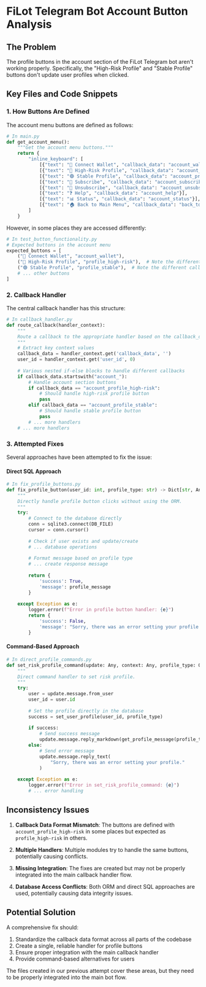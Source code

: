 # FiLot Telegram Bot Account Button Analysis

## The Problem
The profile buttons in the account section of the FiLot Telegram bot aren't working properly. Specifically, the "High-Risk Profile" and "Stable Profile" buttons don't update user profiles when clicked.

## Key Files and Code Snippets

### 1. How Buttons Are Defined
The account menu buttons are defined as follows:

```python
# In main.py
def get_account_menu():
    """Get the account menu buttons."""
    return {
        "inline_keyboard": [
            [{"text": "💼 Connect Wallet", "callback_data": "account_wallet"}],
            [{"text": "🔴 High-Risk Profile", "callback_data": "account_profile_high-risk"}],
            [{"text": "🟢 Stable Profile", "callback_data": "account_profile_stable"}],
            [{"text": "🔔 Subscribe", "callback_data": "account_subscribe"}],
            [{"text": "🔕 Unsubscribe", "callback_data": "account_unsubscribe"}],
            [{"text": "❓ Help", "callback_data": "account_help"}],
            [{"text": "📊 Status", "callback_data": "account_status"}],
            [{"text": "🏠 Back to Main Menu", "callback_data": "back_to_main"}]
        ]
    }
```

However, in some places they are accessed differently:

```python
# In test_button_functionality.py
# Expected buttons in the account menu
expected_buttons = [
    ("💼 Connect Wallet", "account_wallet"),
    ("🔴 High-Risk Profile", "profile_high-risk"),  # Note the different callback_data
    ("🟢 Stable Profile", "profile_stable"),  # Note the different callback_data
    # ... other buttons
]
```

### 2. Callback Handler
The central callback handler has this structure:

```python
# In callback_handler.py
def route_callback(handler_context):
    """
    Route a callback to the appropriate handler based on the callback_data.
    """
    # Extract key context values
    callback_data = handler_context.get('callback_data', '')
    user_id = handler_context.get('user_id', 0)
    
    # Various nested if-else blocks to handle different callbacks
    if callback_data.startswith("account_"):
        # Handle account section buttons
        if callback_data == "account_profile_high-risk":
            # Should handle high-risk profile button
            pass
        elif callback_data == "account_profile_stable":
            # Should handle stable profile button
            pass
        # ... more handlers
    # ... more handlers
```

### 3. Attempted Fixes
Several approaches have been attempted to fix the issue:

#### Direct SQL Approach
```python
# In fix_profile_buttons.py
def fix_profile_button(user_id: int, profile_type: str) -> Dict[str, Any]:
    """
    Directly handle profile button clicks without using the ORM.
    """
    try:
        # Connect to the database directly
        conn = sqlite3.connect(DB_FILE)
        cursor = conn.cursor()
        
        # Check if user exists and update/create
        # ... database operations
        
        # Format message based on profile type
        # ... create response message
            
        return {
            'success': True,
            'message': profile_message
        }
        
    except Exception as e:
        logger.error(f"Error in profile button handler: {e}")
        return {
            'success': False,
            'message': "Sorry, there was an error setting your profile."
        }
```

#### Command-Based Approach
```python
# In direct_profile_commands.py
def set_risk_profile_command(update: Any, context: Any, profile_type: Optional[str] = None) -> None:
    """
    Direct command handler to set risk profile.
    """
    try:
        user = update.message.from_user
        user_id = user.id
        
        # Set the profile directly in the database
        success = set_user_profile(user_id, profile_type)
        
        if success:
            # Send success message
            update.message.reply_markdown(get_profile_message(profile_type))
        else:
            # Send error message
            update.message.reply_text(
                "Sorry, there was an error setting your profile."
            )
            
    except Exception as e:
        logger.error(f"Error in set_risk_profile_command: {e}")
        # ... error handling
```

## Inconsistency Issues

1. **Callback Data Format Mismatch**: The buttons are defined with `account_profile_high-risk` in some places but expected as `profile_high-risk` in others.

2. **Multiple Handlers**: Multiple modules try to handle the same buttons, potentially causing conflicts.

3. **Missing Integration**: The fixes are created but may not be properly integrated into the main callback handler flow.

4. **Database Access Conflicts**: Both ORM and direct SQL approaches are used, potentially causing data integrity issues.

## Potential Solution

A comprehensive fix should:

1. Standardize the callback data format across all parts of the codebase
2. Create a single, reliable handler for profile buttons
3. Ensure proper integration with the main callback handler
4. Provide command-based alternatives for users

The files created in our previous attempt cover these areas, but they need to be properly integrated into the main bot flow.